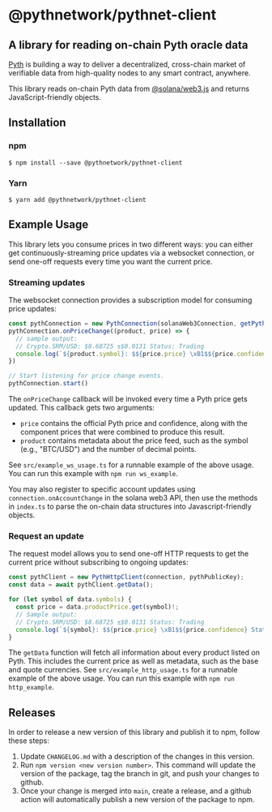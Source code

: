# @pythnetwork/pythnet-client

## A library for reading on-chain Pyth oracle data

[Pyth](https://pyth.network/) is building a way to deliver a decentralized, cross-chain market of verifiable data from high-quality nodes to any smart contract, anywhere.

This library reads on-chain Pyth data from [@solana/web3.js](https://www.npmjs.com/package/@solana/web3.js) and returns JavaScript-friendly objects.

## Installation

### npm

```
$ npm install --save @pythnetwork/pythnet-client
```

### Yarn

```
$ yarn add @pythnetwork/pythnet-client
```

## Example Usage

This library lets you consume prices in two different ways: you can either get continuously-streaming price updates via a websocket connection, or send one-off requests every time you want the current price.  

### Streaming updates

The websocket connection provides a subscription model for consuming price updates:

```typescript
const pythConnection = new PythConnection(solanaWeb3Connection, getPythProgramKeyForCluster(solanaClusterName))
pythConnection.onPriceChange((product, price) => {
  // sample output:
  // Crypto.SRM/USD: $8.68725 ±$0.0131 Status: Trading
  console.log(`${product.symbol}: $${price.price} \xB1$${price.confidence} Status: ${PriceStatus[price.status]}`)
})

// Start listening for price change events.
pythConnection.start()
```

The `onPriceChange` callback will be invoked every time a Pyth price gets updated.
This callback gets two arguments:
* `price` contains the official Pyth price and confidence, along with the component prices that were combined to produce this result.
* `product` contains metadata about the price feed, such as the symbol (e.g., "BTC/USD") and the number of decimal points.

See `src/example_ws_usage.ts` for a runnable example of the above usage.
You can run this example with `npm run ws_example`.

You may also register to specific account updates using `connection.onAccountChange` in the solana web3 API, then
use the methods in `index.ts` to parse the on-chain data structures into Javascript-friendly objects.

### Request an update

The request model allows you to send one-off HTTP requests to get the current price without subscribing to ongoing updates:

```typescript
const pythClient = new PythHttpClient(connection, pythPublicKey);
const data = await pythClient.getData();

for (let symbol of data.symbols) {
  const price = data.productPrice.get(symbol)!;
  // Sample output:
  // Crypto.SRM/USD: $8.68725 ±$0.0131 Status: Trading
  console.log(`${symbol}: $${price.price} \xB1$${price.confidence} Status: ${PriceStatus[price.status]}`)
}
```

The `getData` function will fetch all information about every product listed on Pyth.
This includes the current price as well as metadata, such as the base and quote currencies.
See `src/example_http_usage.ts` for a runnable example of the above usage.
You can run this example with `npm run http_example`.

## Releases

In order to release a new version of this library and publish it to npm, follow these steps: 
1. Update `CHANGELOG.md` with a description of the changes in this version.
2. Run `npm version <new version number>`. This command will update the version of the package, tag the branch in git, and push your changes to github.
3. Once your change is merged into `main`, create a release, and a github action will automatically publish a new version of the package to npm.
